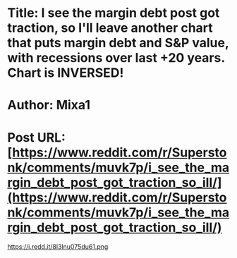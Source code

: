 # Title: I see the margin debt post got traction, so I'll leave another chart that puts margin debt and S&P value, with recessions over last +20 years. Chart is INVERSED!
# Author: Mixa1
# Post URL: [https://www.reddit.com/r/Superstonk/comments/muvk7p/i_see_the_margin_debt_post_got_traction_so_ill/](https://www.reddit.com/r/Superstonk/comments/muvk7p/i_see_the_margin_debt_post_got_traction_so_ill/)


https://i.redd.it/8l3lnu075du61.png